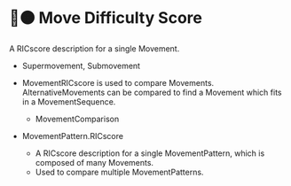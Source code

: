 # 🔷🟠 Move Difficulty Score

A RICscore description for a single Movement.
- Supermovement, Submovement

- MovementRICscore is used to compare Movements. AlternativeMovements can be compared to find a Movement which fits in a MovementSequence.
    - MovementComparison

- MovementPattern.RICscore
    - A RICscore description for a single MovementPattern, which is composed of many Movements.
    - Used to compare multiple MovementPatterns.